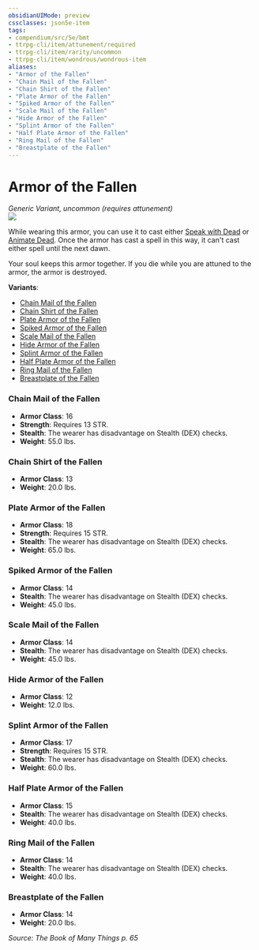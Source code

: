 ```yaml
---
obsidianUIMode: preview
cssclasses: json5e-item
tags:
- compendium/src/5e/bmt
- ttrpg-cli/item/attunement/required
- ttrpg-cli/item/rarity/uncommon
- ttrpg-cli/item/wondrous/wondrous-item
aliases: 
- "Armor of the Fallen"
- "Chain Mail of the Fallen"
- "Chain Shirt of the Fallen"
- "Plate Armor of the Fallen"
- "Spiked Armor of the Fallen"
- "Scale Mail of the Fallen"
- "Hide Armor of the Fallen"
- "Splint Armor of the Fallen"
- "Half Plate Armor of the Fallen"
- "Ring Mail of the Fallen"
- "Breastplate of the Fallen"
---
```

# Armor of the Fallen
*Generic Variant, uncommon (requires attunement)*  
![](/3-Mechanics/CLI/items/img/armor-of-the-fallen.webp#right)  


While wearing this armor, you can use it to cast either [Speak with Dead](/3-Mechanics/CLI/spells/speak-with-dead.md) or [Animate Dead](/3-Mechanics/CLI/spells/animate-dead.md). Once the armor has cast a spell in this way, it can't cast either spell until the next dawn.

Your soul keeps this armor together. If you die while you are attuned to the armor, the armor is destroyed.

**Variants**:
- [Chain Mail of the Fallen](#Chain%20Mail%20of%20the%20Fallen)
- [Chain Shirt of the Fallen](#Chain%20Shirt%20of%20the%20Fallen)
- [Plate Armor of the Fallen](#Plate%20Armor%20of%20the%20Fallen)
- [Spiked Armor of the Fallen](#Spiked%20Armor%20of%20the%20Fallen)
- [Scale Mail of the Fallen](#Scale%20Mail%20of%20the%20Fallen)
- [Hide Armor of the Fallen](#Hide%20Armor%20of%20the%20Fallen)
- [Splint Armor of the Fallen](#Splint%20Armor%20of%20the%20Fallen)
- [Half Plate Armor of the Fallen](#Half%20Plate%20Armor%20of%20the%20Fallen)
- [Ring Mail of the Fallen](#Ring%20Mail%20of%20the%20Fallen)
- [Breastplate of the Fallen](#Breastplate%20of%20the%20Fallen)

### Chain Mail of the Fallen

- **Armor Class**: 16
- **Strength**: Requires 13 STR.
- **Stealth**: The wearer has disadvantage on Stealth (DEX) checks.
- **Weight**: 55.0 lbs.

### Chain Shirt of the Fallen

- **Armor Class**: 13
- **Weight**: 20.0 lbs.

### Plate Armor of the Fallen

- **Armor Class**: 18
- **Strength**: Requires 15 STR.
- **Stealth**: The wearer has disadvantage on Stealth (DEX) checks.
- **Weight**: 65.0 lbs.

### Spiked Armor of the Fallen

- **Armor Class**: 14
- **Stealth**: The wearer has disadvantage on Stealth (DEX) checks.
- **Weight**: 45.0 lbs.

### Scale Mail of the Fallen

- **Armor Class**: 14
- **Stealth**: The wearer has disadvantage on Stealth (DEX) checks.
- **Weight**: 45.0 lbs.

### Hide Armor of the Fallen

- **Armor Class**: 12
- **Weight**: 12.0 lbs.

### Splint Armor of the Fallen

- **Armor Class**: 17
- **Strength**: Requires 15 STR.
- **Stealth**: The wearer has disadvantage on Stealth (DEX) checks.
- **Weight**: 60.0 lbs.

### Half Plate Armor of the Fallen

- **Armor Class**: 15
- **Stealth**: The wearer has disadvantage on Stealth (DEX) checks.
- **Weight**: 40.0 lbs.

### Ring Mail of the Fallen

- **Armor Class**: 14
- **Stealth**: The wearer has disadvantage on Stealth (DEX) checks.
- **Weight**: 40.0 lbs.

### Breastplate of the Fallen

- **Armor Class**: 14
- **Weight**: 20.0 lbs.


*Source: The Book of Many Things p. 65*